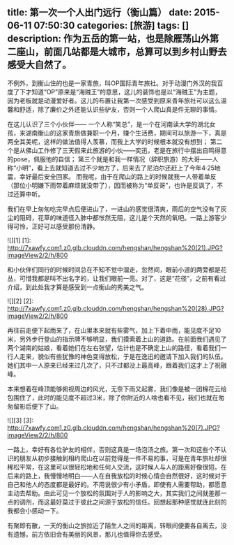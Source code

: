 title: 第一次一个人出门远行（衡山篇）
date: 2015-06-11 07:50:30
categories: [旅游]
tags: []
description: 作为五岳的第一站，也是除雁荡山外第二座山，前面几站都是大城市，总算可以到乡村山野去感受大自然了。
---
不例外，到衡山住的也是一家青旅，叫OP国际青年旅社。对于动漫门外汉的我百度了下才知道“OP”原来是“海贼王”的意思，这儿的装饰也是以“海贼王”为主题，因为老板就是动漫爱好者。这儿的布置让我第一次感受到原来青年旅社可以这么温馨和舒适，除了廉价之外还能认识些驴友，否则一个人爬山真是件无聊的事情。

在这儿认识了三个小伙伴——<!--more-->
一个人称“笑总”，是一个在河南读大学的湖北女孩，来湖南衡山的这家青旅做兼职一个月，赚个生活费，期间可以旅游一下，真是两全其美呢，这样的做法值得人羡慕，而我上大学的时候根本就没有想到；
第二个是从佛山工作修了三天假来此旅游的小伙——奕迅，老是在旅行中摆出自鸣得意的pose，佩服他的自信；
第三个就是和我一样情况（辞职旅游）的大哥——人称“小明”，看上去就知道去过不少地方了，后来去了尼泊尔还赶上了今年4·25地震，幸好最后安全回家。
而我呢，由于在爬山的路上的时候就我一人带着单反（那位小明嫌下雨带着麻烦就没带了），因而被称为“单反哥”，也许是反讽了，不过还算中听。

我们在早上匆匆吃完早点后便进山了，一进山的感觉很清爽，雨后的空气没有了灰尘的阻碍，花草的味道径入肺中都怅然无阻，这儿是个天然的氧吧。一路上游客少得可怜，正好可以感受那份清静。

![][1]
[1]: http://7xawfy.com1.z0.glb.clouddn.com/hengshan/hengshan%20(21).JPG?imageView2/2/h/800

和小伙伴们同行的时候时间总在不知不觉中溜走，忽然间，眼前小道的两旁都是花丛，可惜我都是叫不出名字的，让我们眼前一亮。对了，这是“花径”，之前有看过介绍，到此处我才算是感受到一点衡山的秀美之气。

![][2]
[2]: http://7xawfy.com1.z0.glb.clouddn.com/hengshan/hengshan%20(28).JPG?imageView2/2/h/800

再往前走便下起雨来了，在山里本来就有些雾气，加上下着中雨，能见度不足10米，另外步行登山的指示牌不够明显，我们摸索着上山的道路。在前面我们遇见了两个湖南的姑娘，看着她们在左右张望，估计也是不确定上山的路径，看着我们一行人走来，貌似有些犹豫的神色变得放松，于是在逸迅的邀请下加入我们的队伍。她们其中一人原来已经来过几次了，只不过都没上最高峰，跟着我们这才上了祝融峰。

本来想着在峰顶能够俯视周边的风光，无奈下雨又起雾，我们像是被一团棉花云给包围住了，此时的能见度不超过3米，除了你附近的人啥也看不见，我们也就在匆匆留影后便下了山。

![][3]
[3]: http://7xawfy.com1.z0.glb.clouddn.com/hengshan/hengshan%20(7).JPG?imageView2/2/h/800

一路上，幸好有各位驴友的相伴，否则这真是一场泡汤之旅。第一次和这些个不认识的朋友从初步接触到相约爬山在以前觉得是一件不易的事，可是在青年旅社却很稀松平常，在这里可以很轻松地和任何人交流，这时候人与人的距离好像很短。在后来的路上，我慢慢地明白——人在自我放松的时候心情会自然很好，这时候对于自己和他人的态度都是最好的。不用说很少有小矛盾，即使有人需要帮助，都愿意主动去帮助。由此可见一个放松的氛围对于人的影响之大，其实我们之间就差那一点的调剂，而这最好莫过于彼此之间源于放松的信任。回想起那种感觉就连此刻的我都会小感动一下。

有聚即有散，一天的衡山之旅拉近了陌生人之间的距离，转眼间便要各自离去，没有遗憾，前方依旧会有美丽的风景，那儿也值得你去感受。


